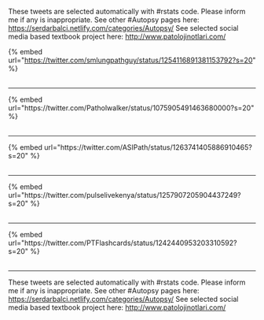 

These tweets are selected automatically with #rstats code. Please inform me if any is inappropriate.
See other #Autopsy pages here: https://serdarbalci.netlify.com/categories/Autopsy/ 
See selected social media based textbook project here: http://www.patolojinotlari.com/

{% embed url="https://twitter.com/smlungpathguy/status/1254116891381153792?s=20" %}<br>
<br>
<hr>
{% embed url="https://twitter.com/Patholwalker/status/1075905491463680000?s=20" %}<br>
<br>
<hr>
{% embed url="https://twitter.com/ASIPath/status/1263741405886910465?s=20" %}<br>
<br>
<hr>
{% embed url="https://twitter.com/pulselivekenya/status/1257907205904437249?s=20" %}<br>
<br>
<hr>
{% embed url="https://twitter.com/PTFlashcards/status/1242440953203310592?s=20" %}<br>
<br>
<hr>


These tweets are selected automatically with #rstats code. Please inform me if any is inappropriate.
See other #Autopsy pages here: https://serdarbalci.netlify.com/categories/Autopsy/ 
See selected social media based textbook project here: http://www.patolojinotlari.com/
